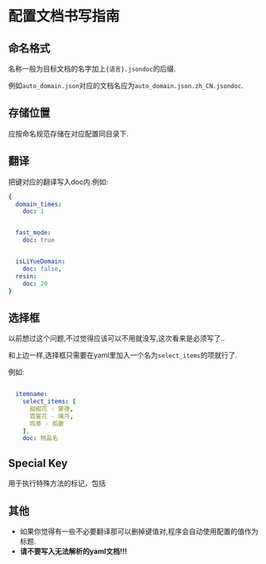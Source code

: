 # 配置文档书写指南

## 命名格式

名称一般为目标文档的名字加上`{语言}.jsondoc`的后缀.

例如`auto_domain.json`对应的文档名应为`auto_domain.json.zh_CN.jsondoc`.

## 存储位置

应按命名规范存储在对应配置同目录下.

## 翻译

把键对应的翻译写入doc内.例如:

```yaml
{
  domain_times: 
    doc: 1


  fast_mode:
    doc: true


  isLiYueDomain: 
    doc: false,
  resin: 
    doc: 20
}
```

## 选择框

以前想过这个问题,不过觉得应该可以不用就没写,这次看来是必须写了..

和上边一样,选择框只需要在yaml里加入一个名为`select_items`的项就行了.

例如:

```yaml

  itemname: 
    select_items: [
      甜甜花 - 蒙德,
      霓裳花 - 璃月,
      鸣草 - 稻妻
    ],
    doc: 物品名

```

## Special Key

用于执行特殊方法的标记，包括


## 其他

- 如果你觉得有一些不必要翻译那可以删掉键值对,程序会自动使用配置的值作为标题.
- <strong>请不要写入无法解析的yaml文档!!!</strong>

